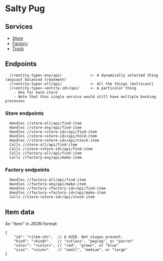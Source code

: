 # Salty Pug

## Services

 - [Store](store/)
 - [Factory](factory/)
 - [Truck](factory/)

## Endpoints

      //<entity-type>-any/api/             <- A dynamically selected thing (anycast balanced treatment)
      //<entity-type>-all/api/             <- All the things (multicast)
      //<entity-type>-<entity-id>/api/     <- A particular thing
        - One for each store
        - Note that this single service would still have multiple backing processes

### Store endpoints

      Handles //store-all/api/find-item
      Handles //store-any/api/find-item
      Handles //store-<store-id>/api/find-item
      Handles //store-<store-id>/api/hold-item
      Handles //store-<store-id>/api/stock-item
      Calls //store-all/api/find-item
      Calls //store-<store-id>/api/find-item
      Calls //factory-all/api/find-item
      Calls //factory-any/api/make-item

### Factory endpoints

      Handles //factory-all/api/find-item
      Handles //factory-any/api/make-item
      Handles //factory-<factory-id>/api/find-item
      Handles //factory-<factory-id>/api/make-item
      Calls //store-<store-id>/api/stock-item

## Item data

An "item" in JSON format:

    {
        "id": "<item-id>",  // A UUID. Not always present.
        "kind": "<kind>",   // "cutlass", "pegleg", or "parrot"
        "color": "<color>", // "red", "green", or "blue"
        "size": "<size>"    // "small", "medium", or "large"
    }
